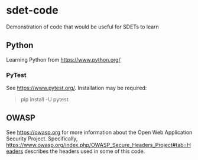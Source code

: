 # sdet-code
Demonstration of code that would be useful for SDETs to learn

## Python
Learning Python from https://www.python.org/

### PyTest
See https://www.pytest.org/. Installation may be required:
<blockquote>pip install -U pytest</blockquote>

## OWASP
See https://owasp.org for more information about the Open Web Application Security Project. Specifically, https://www.owasp.org/index.php/OWASP_Secure_Headers_Project#tab=Headers describes the headers used in some of this code. 
